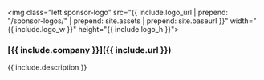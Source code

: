 <img class="left sponsor-logo" src="{{ include.logo_url | prepend: "/sponsor-logos/" | prepend: site.assets | prepend: site.baseurl }}" width="{{ include.logo_w }}" height="{{ include.logo_h }}">

### [{{ include.company }}]({{ include.url }})
{{ include.description }}

<div class="clear"></div>
